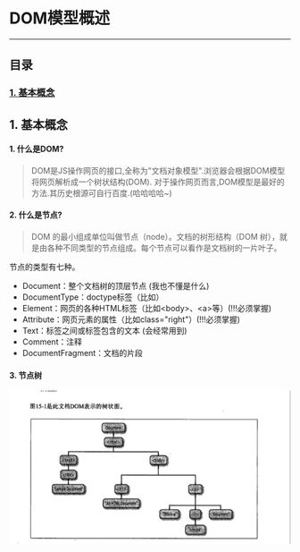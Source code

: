 # DOM模型概述
***
## 目录
### [1. 基本概念](#基本概念)

## <a id="基本概念">1. 基本概念</a>
####  1. 什么是DOM?

>DOM是JS操作网页的接口,全称为"文档对象模型".浏览器会根据DOM模型将网页解析成一个树状结构(DOM). 对于操作网页而言,DOM模型是最好的方法.其历史根源可自行百度.(哈哈哈哈~)

####  2. 什么是节点?

>DOM 的最小组成单位叫做节点（node）。文档的树形结构（DOM 树），就是由各种不同类型的节点组成。每个节点可以看作是文档树的一片叶子。

节点的类型有七种。
>
*  Document：整个文档树的顶层节点 (我也不懂是什么)
*  DocumentType：doctype标签（比如<!DOCTYPE html>）
*  Element：网页的各种HTML标签（比如\<body>、\<a>等）(!!!必须掌握)
*  Attribute：网页元素的属性（比如class="right"）(!!!必须掌握)
*  Text：标签之间或标签包含的文本  (会经常用到)
*  Comment：注释
*  DocumentFragment：文档的片段

####  3. 节点树
![节点树](../img/6.1DOM.jpg)

